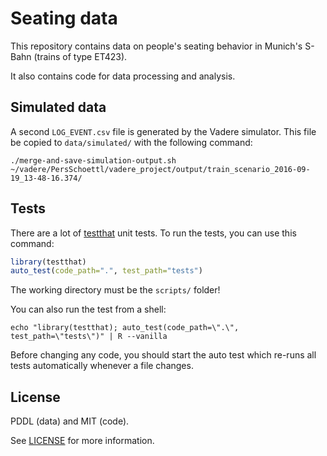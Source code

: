 Seating data
============

This repository contains data on people's seating behavior in Munich's S-Bahn
(trains of type ET423).

It also contains code for data processing and analysis.

Simulated data
--------------

A second `LOG_EVENT.csv` file is generated by the Vadere simulator.
This file be copied to `data/simulated/` with the following command:

```
./merge-and-save-simulation-output.sh ~/vadere/PersSchoettl/vadere_project/output/train_scenario_2016-09-19_13-48-16.374/
```

Tests
-----

There are a lot of [testthat](https://github.com/hadley/testthat) unit tests.
To run the tests, you can use this command:

```r
library(testthat)
auto_test(code_path=".", test_path="tests")
```
The working directory must be the `scripts/` folder!

You can also run the test from a shell:

```shell
echo "library(testthat); auto_test(code_path=\".\", test_path=\"tests\")" | R --vanilla
```

Before changing any code, you should start the auto test which re-runs
all tests automatically whenever a file changes.

License
-------

PDDL (data) and MIT (code).

See [LICENSE](LICENSE) for more information.
